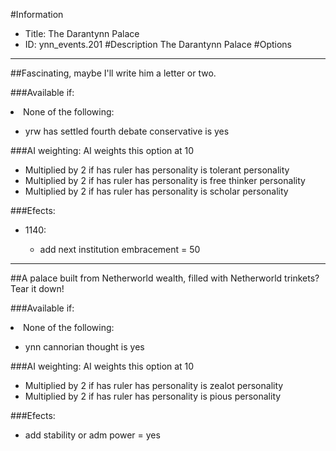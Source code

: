 #Information
 - Title: The Darantynn Palace
 - ID: ynn_events.201
#Description
The Darantynn Palace
#Options

___
##Fascinating, maybe I'll write him a letter or two.

###Available if:
<li>None of the following:</li><ul><li>yrw has settled fourth debate conservative is yes</li></ul>

###AI weighting:
AI weights this option at 10
 - Multiplied by 2 if has ruler has personality is tolerant personality
 - Multiplied by 2 if has ruler has personality is free thinker personality
 - Multiplied by 2 if has ruler has personality is scholar personality


###Efects:<ul><li>1140:</li><ul><li>add next institution embracement = 50</li></ul></ul>

___
##A palace built from Netherworld wealth, filled with Netherworld trinkets? Tear it down!

###Available if:
<li>None of the following:</li><ul><li>ynn cannorian thought is yes</li></ul>

###AI weighting:
AI weights this option at 10
 - Multiplied by 2 if has ruler has personality is zealot personality
 - Multiplied by 2 if has ruler has personality is pious personality


###Efects:<ul><li>add stability or adm power = yes</li></ul>
